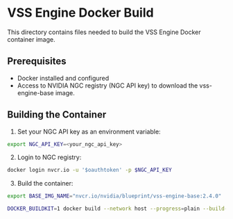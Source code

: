 # VSS Engine Docker Build

This directory contains files needed to build the VSS Engine Docker container image.

## Prerequisites

- Docker installed and configured
- Access to NVIDIA NGC registry (NGC API key) to download the vss-engine-base image.

## Building the Container

1. Set your NGC API key as an environment variable:

```bash
export NGC_API_KEY=<your_ngc_api_key>
```

2. Login to NGC registry:

```bash
docker login nvcr.io -u '$oauthtoken' -p $NGC_API_KEY
```

3. Build the container:

```bash
export BASE_IMG_NAME="nvcr.io/nvidia/blueprint/vss-engine-base:2.4.0"

DOCKER_BUILDKIT=1 docker build --network host --progress=plain --build-arg "BASE_IMAGE=$BASE_IMG_NAME" -t vss-engine:<image_tag> -f Dockerfile ..
```






